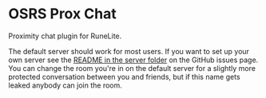 # OSRS Prox Chat
Proximity chat plugin for RuneLite.  

The default server should work for most users. If you want to set up your own server see the [README in the server folder](https://github.com/ThatGamerBlue/osrs-prox-chat/blob/master/server/README.md) on the GitHub issues page.  
You can change the room you're in on the default server for a slightly more protected conversation between you and friends, but if this name gets leaked anybody can join the room.